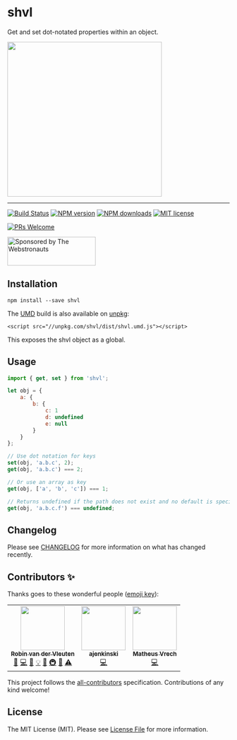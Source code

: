 # shvl

Get and set dot-notated properties within an object.

<img src="https://media.giphy.com/media/3o85xLDQLoZD1rk07u/giphy-downsized.gif" width="350" />

<hr />

[![Build Status](https://img.shields.io/github/workflow/status/robinvdvleuten/shvl/test.svg)](https://github.com/robinvdvleuten/shvl/actions?query=workflow%3Atest)
[![NPM version](https://img.shields.io/npm/v/shvl.svg)](https://www.npmjs.com/package/shvl)
[![NPM downloads](https://img.shields.io/npm/dm/shvl.svg)](https://www.npmjs.com/package/shvl)
[![MIT license](https://img.shields.io/github/license/robinvdvleuten/shvl.svg)](https://github.com/robinvdvleuten/shvl/blob/master/LICENSE)

[![PRs Welcome](https://img.shields.io/badge/PRs-welcome-brightgreen.svg)](http://makeapullrequest.com)

<a href="https://webstronauts.com/">
	<img src="https://webstronauts.com/badges/sponsored-by-webstronauts.svg" alt="Sponsored by The Webstronauts" width="200" height="65">
</a>

## Installation

```
npm install --save shvl
```

The [UMD](https://github.com/umdjs/umd) build is also available on [unpkg](https://unpkg.com/shvl/dist/shvl.umd.js):

```
<script src="//unpkg.com/shvl/dist/shvl.umd.js"></script>
```

This exposes the shvl object as a global.

## Usage

```js
import { get, set } from 'shvl';

let obj = {
	a: {
		b: {
			c: 1
			d: undefined
			e: null
		}
	}
};

// Use dot notation for keys
set(obj, 'a.b.c', 2);
get(obj, 'a.b.c') === 2;

// Or use an array as key
get(obj, ['a', 'b', 'c']) === 1;

// Returns undefined if the path does not exist and no default is specified
get(obj, 'a.b.c.f') === undefined;
```

## Changelog

Please see [CHANGELOG](CHANGELOG.md) for more information on what has changed recently.

## Contributors ✨

Thanks goes to these wonderful people ([emoji key](https://allcontributors.org/docs/en/emoji-key)):

<!-- ALL-CONTRIBUTORS-LIST:START - Do not remove or modify this section -->
<!-- prettier-ignore-start -->
<!-- markdownlint-disable -->
<table>
  <tr>
    <td align="center"><a href="https://robinvdvleuten.nl/"><img src="https://avatars3.githubusercontent.com/u/238295?v=4?s=100" width="100px;" alt=""/><br /><sub><b>Robin van der Vleuten</b></sub></a><br /><a href="#question-robinvdvleuten" title="Answering Questions">💬</a> <a href="https://github.com/robinvdvleuten/shvl/commits?author=robinvdvleuten" title="Code">💻</a> <a href="https://github.com/robinvdvleuten/shvl/commits?author=robinvdvleuten" title="Documentation">📖</a> <a href="#example-robinvdvleuten" title="Examples">💡</a> <a href="#ideas-robinvdvleuten" title="Ideas, Planning, & Feedback">🤔</a> <a href="#infra-robinvdvleuten" title="Infrastructure (Hosting, Build-Tools, etc)">🚇</a> <a href="https://github.com/robinvdvleuten/shvl/pulls?q=is%3Apr+reviewed-by%3Arobinvdvleuten" title="Reviewed Pull Requests">👀</a> <a href="https://github.com/robinvdvleuten/shvl/commits?author=robinvdvleuten" title="Tests">⚠️</a></td>
    <td align="center"><a href="https://github.com/ajenkinski"><img src="https://avatars0.githubusercontent.com/u/20757262?v=4?s=100" width="100px;" alt=""/><br /><sub><b>ajenkinski</b></sub></a><br /><a href="https://github.com/robinvdvleuten/shvl/commits?author=ajenkinski" title="Code">💻</a></td>
    <td align="center"><a href="https://lemonslab.me"><img src="https://avatars.githubusercontent.com/u/6394077?v=4?s=100" width="100px;" alt=""/><br /><sub><b>Matheus Vrech</b></sub></a><br /><a href="https://github.com/robinvdvleuten/shvl/commits?author=vrechson" title="Code">💻</a></td>
  </tr>
</table>

<!-- markdownlint-restore -->
<!-- prettier-ignore-end -->

<!-- ALL-CONTRIBUTORS-LIST:END -->

This project follows the [all-contributors](https://github.com/all-contributors/all-contributors) specification. Contributions of any kind welcome!

## License

The MIT License (MIT). Please see [License File](LICENSE) for more information.
